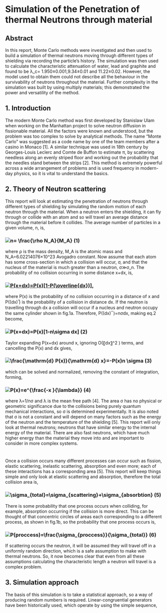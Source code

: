 # Simulation of the Penetration of thermal Neutrons through material

## Abstract
In this report, Monte Carlo methods were investigated and then used to build a simulation of thermal neutrons moving through different types of shielding via recording the particle’s history. The simulation was then used to calculate the characteristic attenuation of water, lead and graphite and found to be λ_c= 1.950±0.001,9.34±0.01 and 11.22±0.02. However, the model used to obtain them could not describe all the behaviour in the survivability of neutrons throughout the material. Further complexity in the simulation was built by using multiply materials; this demonstrated the power and versatility of the method.

## 1. Introduction
The modern Monte Carlo method was first developed by Stanislaw Ulam when working on the Manhattan project to solve neutron diffusion in fissionable material. All the factors were known and understood, but the problem was too complex to solve by analytical methods. The name “Monte Carlo” was suggested as a code name by one of the team members after a casino in Monaco [1]. 
A similar technique was used in 18th century by Georges-Louis Leclerc and Comte de Buffon to estimate π, by scattering needless along an evenly striped floor and working out the probability that the needles stand between the strips [2]. This method is extremely powerful across a wide arrangement of problems and is used frequency in modern-day physics, so it is vital to understand the basics.

## 2. Theory of Neutron scattering
This report will look at estimating the penetration of neutrons through different types of shielding by simulating the random motion of each neutron through the material. When a neutron enters the shielding, it can fly through or collide with an atom and so will travel an average distance through the material before it collides. The average number of particles in a given volume, n, is,

### <img src="https://latex.codecogs.com/gif.latex?n=&space;\frac{\rho&space;N_A}{M_A}" title="n= \frac{\rho N_A}{M_A}" />  (1)

where ρ is the mass density, M_A is the atomic mass and N_A=6.02214076×10^23 Avogadro constant. Now assume that each atom has some cross-section in which a collision will occur, σ, and that the nucleus of the material is much greater than a neutron, σ≫σ_n. The probability of no collision occurring in some distance x+dx, is,

### <a href="https://www.codecogs.com/eqnedit.php?latex=P(x&plus;dx)=P(x)[1-P(\overline{dx})]," target="_blank"><img src="https://latex.codecogs.com/gif.latex?P(x&plus;dx)=P(x)[1-P(\overline{dx})]," title="P(x+dx)=P(x)[1-P(\overline{dx})]," /></a>

where P(x) is the probability of no collision occurring in a distance of x and P((dx) ̅) is the probability of a collision in distance dx. If the neutron is travelling through dx a collision will occur if a nucleus and neutron occupy the same cylinder shown in fig.1a. Therefore, P((dx) ̅ )=nσdx, making eq.2 become,

### <img src="https://latex.codecogs.com/gif.latex?P(x&plus;dx)=P(x)[1-n\sigma&space;dx]" title="P(x+dx)=P(x)[1-n\sigma dx]" /> (2)

Taylor expanding P(x+dx) around x, ignoring O(〖dx〗^2 ) terms, and cancelling the P(x) and dx gives,

### <img src="https://latex.codecogs.com/gif.latex?\frac{\mathrm{d}&space;P(x)}{\mathrm{d}&space;x}=-P(x)n&space;\sigma" title="\frac{\mathrm{d} P(x)}{\mathrm{d} x}=-P(x)n \sigma" /> (3)

which can be solved and normalized, removing the constant of integration, forming,

### <img src="https://latex.codecogs.com/gif.latex?P(x)=e^{\frac{-x&space;}{\lambda}}" title="P(x)=e^{\frac{-x }{\lambda}}" /> (4)

where λ=1/nσ and λ is the mean free path [4]. The area σ has no physical or geometric significance due to the collisions being purely quantum mechanical interactions, so σ is determined experimentally. It is also noted that σ is not a constant and will depend on many factors such as the energy of the neutron and the temperature of the shielding [5]. This report will only look at thermal neutrons; neutrons that have similar energy to the internal energy of the material. There are also fast neutrons, which have much higher energy than the material they move into and are important to consider in more complex systems.

### <img>

Once a collision occurs many different processes can occur such as fission, elastic scattering, inelastic scattering, absorption and even more; each of these interactions has a corresponding area [5]. This report will keep things simple and only look at elastic scattering and absorption, therefore the total collision area is,

### <img src="https://latex.codecogs.com/gif.latex?\sigma_{total}=\sigma_{scattering}&plus;\sigma_{absorbtion}" title="\sigma_{total}=\sigma_{scattering}+\sigma_{absorbtion}" /> (5)

There is some probability that one process occurs when colliding, for example, absorption occurring if the collision is more direct. This can be thought of that concentric circles of areas each corresponding to a different process, as shown in fig.1b, so the probability that one process occurs is,

### <img src="https://latex.codecogs.com/gif.latex?P(proccess)=\frac{\sigma_{proccess}}{\sigma_{total}}" title="P(proccess)=\frac{\sigma_{proccess}}{\sigma_{total}}" /> (6)

If scattering occurs the neutron, it will be assumed they will travel off in a uniformly random direction, which is a safe assumption to make with thermal neutrons. So, it now becomes clear that even from all these assumptions calculating the characteristic length a neutron will travel is a complex problem.

## 3. Simulation approach

The basis of this simulation is to take a statistical approach, so a way of producing random numbers is required. Linear-congruential generators have been historically used, which operate by using the simple sequence, 

